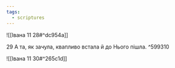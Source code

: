 ```yaml
---
tags:
  - scriptures
---
```


![[Івана 11 28#^dc954a]]

29 А та, як зачула, квапливо встала й до Нього пішла. ^599310

![[Івана 11 30#^265c1d]]
